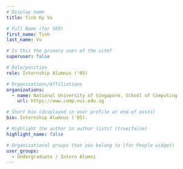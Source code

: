 ```yaml
---
# Display name
title: Tinh Ky Vu

# Full Name (for SEO) 
first_name: Tinh
last_name: Vu

# Is this the primary user of the site?
superuser: false

# Role/position
role: Internship Alumnus ('05)

# Organizations/Affiliations
organizations:
  - name: National University of Singapore, School of Computing
    url: https://www.comp.nus.edu.sg

# Short bio (displayed in user profile at end of posts)
bio: Internship Alumnus ('05). 

# Highlight the author in author lists? (true/false)
highlight_name: false

# Organizational groups that you belong to (for People widget)
user_groups:
  - Undergraduate / Intern Alumni
---
```

